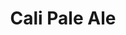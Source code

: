 ---
title: 'Cali Pale Ale' # Name of beer
draft: false
summary: 'MoreBeers Sierra Nevada Pale Ale Clone' # Description displayed below title
favicon: 'images/favicon.ico'
label: # Location of label, if one is available
OG: 1.060 # Specific gravity for calculating %ABV
FG: 1.011 # Specific gravity for calculating %ABV
SRM: 'srm8' # As srm## use whole values
IBUS: 38
kegged: false # True will display beer in the taplist
weight: 3 # Use this for the tap number
---